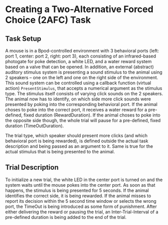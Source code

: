 # Creating a Two-Alternative Forced Choice (2AFC) Task

## Task Setup
A mouse is in a Bpod-controlled environment with 3 behavioral ports (left: port 1, center: port 2, right: port 3), each consisting of an infrared-based photogate for poke detection, a white LED, and a water reward system based on a valve that can be opened. In addition, an external (abstract) auditory stimulus system is presenting a sound stimulus to the animal using 2 speakers – one on the left and one on the right side of the environment. This sound system can be controlled using a callback function (virtual action) `PresentStimulus`, that accepts a numerical argument as the stimulus type. The stimulus itself consists of varying click sounds on the 2 speakers. The animal now has to identify, on which side more click sounds were presented by poking into the corresponding behavioral port. If the animal choses to poke into the correct port, it receives a water reward for a pre-defined, fixed duration (RewardDuration). If the animal choses to poke into the opposite side though, the whole trial will pause for a pre-defined, fixed duration (TimeOutDuration).

The trial type, which speaker should present more clicks (and which behavioral port is being rewarded), is defined outside the actual task description and being passed as an argument to it. Same is true for the actual stimulus that is being presented to the animal.

## Trial Description
To initialize a new trial, the white LED in the center port is turned on and the system waits until the mouse pokes into the center port. As soon as that happens, the stimulus is being presented for 5 seconds. If the animal identifies the correct side, it is being rewarded. If the animal misses to report its decision within the 5 second time window or selects the wrong port, the TimeOut is being introduced as some form of punishment. After either delivering the reward or pausing the trial, an Inter-Trial-Interval of a pre-defined duration is being added to the end of the trial.
